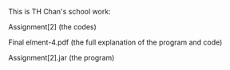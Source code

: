 This is TH Chan's school work:

Assignment[2] (the codes)

Final elment-4.pdf  (the full explanation of the program and code)

Assignment[2].jar (the program)
